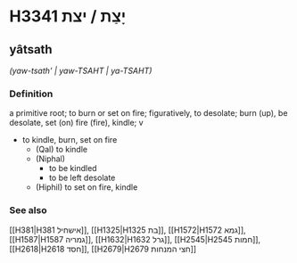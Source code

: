 # H3341 יָצַת / יצת

## yâtsath

_(yaw-tsath' | yaw-TSAHT | ya-TSAHT)_

### Definition

a primitive root; to burn or set on fire; figuratively, to desolate; burn (up), be desolate, set (on) fire (fire), kindle; v

- to kindle, burn, set on fire
  - (Qal) to kindle
  - (Niphal)
    - to be kindled
    - to be left desolate
  - (Hiphil) to set on fire, kindle

### See also

[[H381|H381 אישחיל]], [[H1325|H1325 בת]], [[H1572|H1572 גמא]], [[H1587|H1587 גמריה]], [[H1632|H1632 גרל]], [[H2545|H2545 חמות]], [[H2618|H2618 חסד]], [[H2679|H2679 חצי המנחות]]
